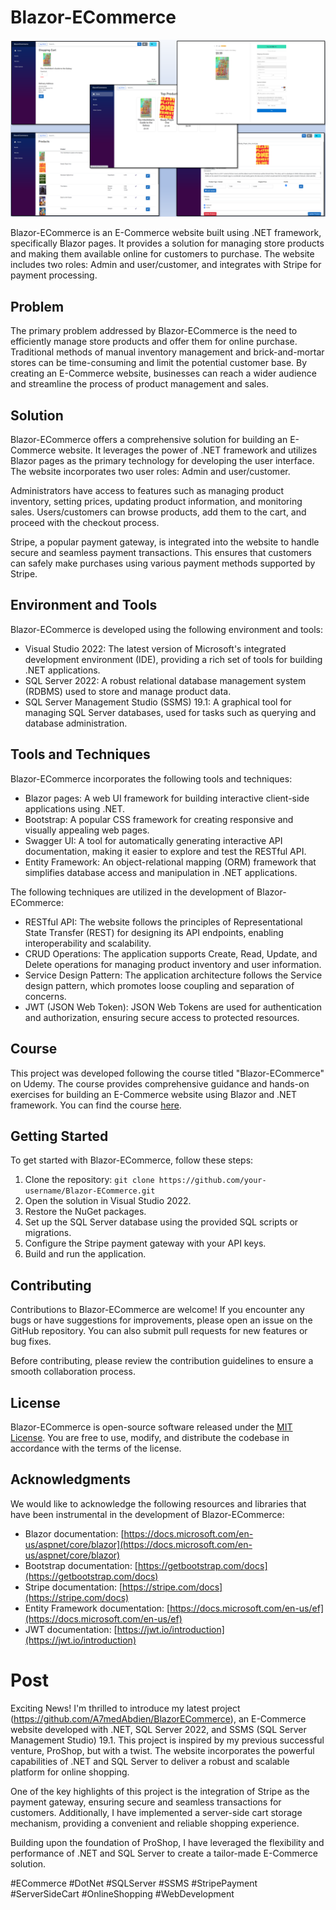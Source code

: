 # Blazor-ECommerce

![Some Images about the website](ReadmeImage.PNG)

Blazor-ECommerce is an E-Commerce website built using .NET framework, specifically Blazor pages. It provides a solution for managing store products and making them available online for customers to purchase. The website includes two roles: Admin and user/customer, and integrates with Stripe for payment processing.

## Problem

The primary problem addressed by Blazor-ECommerce is the need to efficiently manage store products and offer them for online purchase. Traditional methods of manual inventory management and brick-and-mortar stores can be time-consuming and limit the potential customer base. By creating an E-Commerce website, businesses can reach a wider audience and streamline the process of product management and sales.

## Solution

Blazor-ECommerce offers a comprehensive solution for building an E-Commerce website. It leverages the power of .NET framework and utilizes Blazor pages as the primary technology for developing the user interface. The website incorporates two user roles: Admin and user/customer.

Administrators have access to features such as managing product inventory, setting prices, updating product information, and monitoring sales. Users/customers can browse products, add them to the cart, and proceed with the checkout process.

Stripe, a popular payment gateway, is integrated into the website to handle secure and seamless payment transactions. This ensures that customers can safely make purchases using various payment methods supported by Stripe.

## Environment and Tools

Blazor-ECommerce is developed using the following environment and tools:

- Visual Studio 2022: The latest version of Microsoft's integrated development environment (IDE), providing a rich set of tools for building .NET applications.
- SQL Server 2022: A robust relational database management system (RDBMS) used to store and manage product data.
- SQL Server Management Studio (SSMS) 19.1: A graphical tool for managing SQL Server databases, used for tasks such as querying and database administration.

## Tools and Techniques

Blazor-ECommerce incorporates the following tools and techniques:

- Blazor pages: A web UI framework for building interactive client-side applications using .NET.
- Bootstrap: A popular CSS framework for creating responsive and visually appealing web pages.
- Swagger UI: A tool for automatically generating interactive API documentation, making it easier to explore and test the RESTful API.
- Entity Framework: An object-relational mapping (ORM) framework that simplifies database access and manipulation in .NET applications.

The following techniques are utilized in the development of Blazor-ECommerce:

- RESTful API: The website follows the principles of Representational State Transfer (REST) for designing its API endpoints, enabling interoperability and scalability.
- CRUD Operations: The application supports Create, Read, Update, and Delete operations for managing product inventory and user information.
- Service Design Pattern: The application architecture follows the Service design pattern, which promotes loose coupling and separation of concerns.
- JWT (JSON Web Token): JSON Web Tokens are used for authentication and authorization, ensuring secure access to protected resources.

## Course

This project was developed following the course titled "Blazor-ECommerce" on Udemy. The course provides comprehensive guidance and hands-on exercises for building an E-Commerce website using Blazor and .NET framework. You can find the course [here](https://www.udemy.com/course/blazor-ecommerce/).

## Getting Started

To get started with Blazor-ECommerce, follow these steps:

1. Clone the repository: `git clone https://github.com/your-username/Blazor-ECommerce.git`
2. Open the solution in Visual Studio 2022.
3. Restore the NuGet packages.
4. Set up the SQL Server database using the provided SQL scripts or migrations.
5. Configure the Stripe payment gateway with your API keys.
6. Build and run the application.

## Contributing

Contributions to Blazor-ECommerce are welcome! If you encounter any bugs or have suggestions for improvements, please open an issue on the GitHub repository. You can also submit pull requests for new features or bug fixes.

Before contributing, please review the contribution guidelines to ensure a smooth collaboration process.

## License

Blazor-ECommerce is open-source software released under the [MIT License](https://opensource.org/licenses/MIT). You are free to use, modify, and distribute the codebase in accordance with the terms of the license.

## Acknowledgments

We would like to acknowledge the following resources and libraries that have been instrumental in the development of Blazor-ECommerce:

- Blazor documentation: [https://docs.microsoft.com/en-us/aspnet/core/blazor](https://docs.microsoft.com/en-us/aspnet/core/blazor)
- Bootstrap documentation: [https://getbootstrap.com/docs](https://getbootstrap.com/docs)
- Stripe documentation: [https://stripe.com/docs](https://stripe.com/docs)
- Entity Framework documentation: [https://docs.microsoft.com/en-us/ef](https://docs.microsoft.com/en-us/ef)
- JWT documentation: [https://jwt.io/introduction](https://jwt.io/introduction)

# Post 

Exciting News! I'm thrilled to introduce my latest project (https://github.com/A7medAbdien/BlazorECommerce), an E-Commerce website developed with .NET, SQL Server 2022, and SSMS (SQL Server Management Studio) 19.1. This project is inspired by my previous successful venture, ProShop, but with a twist. The website incorporates the powerful capabilities of .NET and SQL Server to deliver a robust and scalable platform for online shopping.

One of the key highlights of this project is the integration of Stripe as the payment gateway, ensuring secure and seamless transactions for customers. Additionally, I have implemented a server-side cart storage mechanism, providing a convenient and reliable shopping experience.

Building upon the foundation of ProShop, I have leveraged the flexibility and performance of .NET and SQL Server to create a tailor-made E-Commerce solution.

#ECommerce #DotNet #SQLServer #SSMS #StripePayment #ServerSideCart #OnlineShopping #WebDevelopment